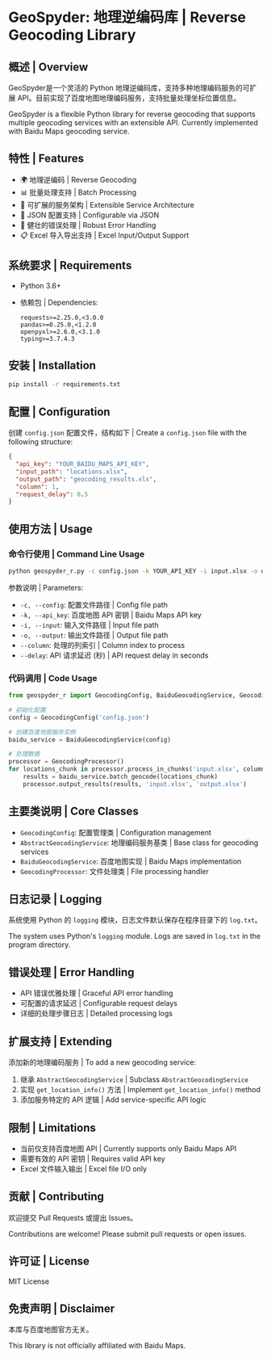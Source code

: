 # GeoSpyder: 地理逆编码库 | Reverse Geocoding Library

## 概述 | Overview

GeoSpyder是一个灵活的 Python 地理逆编码库，支持多种地理编码服务的可扩展 API。目前实现了百度地图地理编码服务，支持批量处理坐标位置信息。

GeoSpyder is a flexible Python library for reverse geocoding that supports multiple geocoding services with an extensible API. Currently implemented with Baidu Maps geocoding service.

## 特性 | Features

- 🌍 地理逆编码 | Reverse Geocoding
- 📊 批量处理支持 | Batch Processing
- 🔌 可扩展的服务架构 | Extensible Service Architecture
- 📝 JSON 配置支持 | Configurable via JSON
- 🚨 健壮的错误处理 | Robust Error Handling
- 📋 Excel 导入导出支持 | Excel Input/Output Support

## 系统要求 | Requirements

- Python 3.6+
- 依赖包 | Dependencies:

  ```
  requests>=2.25.0,<3.0.0
  pandas>=0.25.0,<1.2.0
  openpyxl>=2.6.0,<3.1.0
  typing>=3.7.4.3
  ```

## 安装 | Installation

```bash
pip install -r requirements.txt
```

## 配置 | Configuration

创建 `config.json` 配置文件，结构如下 | Create a `config.json` file with the following structure:

```json
{
  "api_key": "YOUR_BAIDU_MAPS_API_KEY",
  "input_path": "locations.xlsx",
  "output_path": "geocoding_results.xls",
  "column": 1,
  "request_delay": 0.5
}
```

## 使用方法 | Usage

### 命令行使用 | Command Line Usage

```bash
python geospyder_r.py -c config.json -k YOUR_API_KEY -i input.xlsx -o output.xlsx --column 1 --delay 0.5
```

参数说明 | Parameters:

- `-c, --config`: 配置文件路径 | Config file path
- `-k, --api_key`: 百度地图 API 密钥 | Baidu Maps API key
- `-i, --input`: 输入文件路径 | Input file path
- `-o, --output`: 输出文件路径 | Output file path
- `--column`: 处理的列索引 | Column index to process
- `--delay`: API 请求延迟 (秒) | API request delay in seconds

### 代码调用 | Code Usage

```python
from geospyder_r import GeocodingConfig, BaiduGeocodingService, GeocodingProcessor

# 初始化配置
config = GeocodingConfig('config.json')

# 创建百度地图服务实例
baidu_service = BaiduGeocodingService(config)

# 处理数据
processor = GeocodingProcessor()
for locations_chunk in processor.process_in_chunks('input.xlsx', column=1):
    results = baidu_service.batch_geocode(locations_chunk)
    processor.output_results(results, 'input.xlsx', 'output.xlsx')
```

## 主要类说明 | Core Classes

- `GeocodingConfig`: 配置管理类 | Configuration management
- `AbstractGeocodingService`: 地理编码服务基类 | Base class for geocoding services
- `BaiduGeocodingService`: 百度地图实现 | Baidu Maps implementation
- `GeocodingProcessor`: 文件处理类 | File processing handler

## 日志记录 | Logging

系统使用 Python 的 `logging` 模块，日志文件默认保存在程序目录下的 `log.txt`。

The system uses Python's `logging` module. Logs are saved in `log.txt` in the program directory.

## 错误处理 | Error Handling

- API 错误优雅处理 | Graceful API error handling
- 可配置的请求延迟 | Configurable request delays
- 详细的处理步骤日志 | Detailed processing logs

## 扩展支持 | Extending

添加新的地理编码服务 | To add a new geocoding service:

1. 继承 `AbstractGeocodingService` | Subclass `AbstractGeocodingService`
2. 实现 `get_location_info()` 方法 | Implement `get_location_info()` method
3. 添加服务特定的 API 逻辑 | Add service-specific API logic

## 限制 | Limitations

- 当前仅支持百度地图 API | Currently supports only Baidu Maps API
- 需要有效的 API 密钥 | Requires valid API key
- Excel 文件输入输出 | Excel file I/O only

## 贡献 | Contributing

欢迎提交 Pull Requests 或提出 Issues。

Contributions are welcome! Please submit pull requests or open issues.

## 许可证 | License

MIT License

## 免责声明 | Disclaimer

本库与百度地图官方无关。

This library is not officially affiliated with Baidu Maps.
